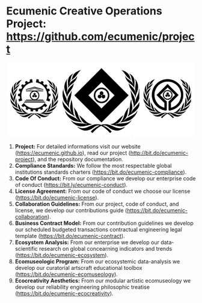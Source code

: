# Ecumenic Creative Operations Project: https://github.com/ecumenic/project
![Our Logo](https://github.com/ecumenic/project/blob/master/Ecumenic%20Creative%20Operations%20Logo.png)
1. **Project:** For detailed informations visit our website (https://ecumenic.github.io), read our project (http://bit.do/ecumenic-project), and the repository documentation.
2. **Compliance Standards:** We follow the most respectable global institutions standards charters (https://bit.do/ecumenic-compliance).
3. **Code Of Conduct:** From our compliance we develop our enterprise code of conduct (https://bit.ly/ecumenic-conduct).
4. **License Agreement:** From our code of conduct we choose our license (https://bit.do/ecumenic-license).
5. **Collaboration Guidelines:** From our project, code of conduct, and license, we develop our contributions guide (https://bit.do/ecumenic-collaboration).
6. **Business Contract Model:** From our contribution guidelines we develop our scheduled budgeted transactions contractual engineering legal template (https://bit.do/ecumenic-contract).
7. **Ecosystem Analysis:** From our enterprise we develop our data-scientific research on global concearning indicators and trends (https://bit.do/ecumenic-ecosystem).
8. **Ecomuseologic Program:** From our ecosystemic data-analysis we develop our curatorial artscraft educational toolbox (https://bit.do/ecumenic-ecomuseology).
9. **Ecocreativity Aesthetics:** From our modular artistic ecomuseology we develop our reliability engineering philosophic treatise (https://bit.do/ecumenic-ecocreativity).
